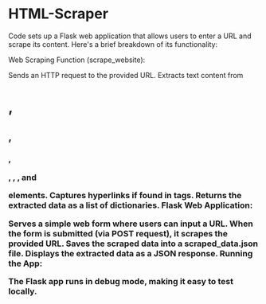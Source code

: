 # HTML-Scraper

Code sets up a Flask web application that allows users to enter a URL and scrape its content. Here's a brief breakdown of its functionality:

Web Scraping Function (scrape_website):

Sends an HTTP request to the provided URL.
Extracts text content from <h1>, <h2>, <h3>, <p>, <a>, <span>, and <div> elements.
Captures hyperlinks if found in <a> tags.
Returns the extracted data as a list of dictionaries.
Flask Web Application:

Serves a simple web form where users can input a URL.
When the form is submitted (via POST request), it scrapes the provided URL.
Saves the scraped data into a scraped_data.json file.
Displays the extracted data as a JSON response.
Running the App:

The Flask app runs in debug mode, making it easy to test locally.

